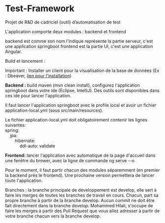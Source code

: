 # Test-Framework
Projet de R&amp;D de cadriciel (outil) d’automatisation de test


L'application comporte deux modules : backend et frontend

backend est comme son nom l'indique représente la partie serveur, c'est une application springboot
frontend est la partie UI, c'est une application Angular.

Build et lancement :

Important :
Installer un client pour la visualisation de la base de données (Ex : Dbeaver,  <a href="https://dbeaver.io/download/">lien pour l'installation</a>) <br>

<b>Backend :</b> build maven (mvn clean install), configurez l'application springboot dans votre ide (Eclipse, IntelliJ).
Des outils sont disponibles dans ces ide pour lancer l'application.

Il faut lancer l'application springboot avec le profile local et avoir un fichier application-local.yml (sous src/main/resources).

Le fichier application-local.yml doit obligatoirement contenir les lignes suivantes: <br>
spring:<br>
&nbsp;&nbsp;&nbsp;&nbsp;jpa:<br>
&nbsp;&nbsp;&nbsp;&nbsp;&nbsp;&nbsp;&nbsp;&nbsp;hibernate:<br>
&nbsp;&nbsp;&nbsp;&nbsp;&nbsp;&nbsp;&nbsp;&nbsp;&nbsp;&nbsp;&nbsp;&nbsp;ddl-auto: validate<br>

<b>Frontend:</b> lancer l'application avec automatique de la page d'accueil dans une fenêtre du brower, avec la ligne de commande
ng serve --o

Pour le moment, il faut partir chacun des modules séparemment (en premier la backend près le frontend). Une prochaine version
permettera de lancer toute l'application.


Branches :
la branche principale de développement est develop, elle sert à faire les merges de toutes les branches de travail en cours.
Chacun, part sa propre branche à partir de la branche develop.
Aucun commit ne doit être fait directement dans la branche develop.
Mohammed Hilali, s'occupe de faire les merges à partir des Pull Request que vous allez adresser à partir de votre branche chacun vers la branche develop.
